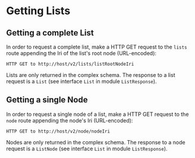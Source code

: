 <!---
 * Copyright © 2022 Swiss National Data and Service Center for the Humanities and/or DaSCH Service Platform contributors.
 * SPDX-License-Identifier: Apache-2.0
-->

# Getting Lists

## Getting a complete List

In order to request a complete list, make a HTTP GET request to the `lists` route appending the Iri of the list's root node (URL-encoded):

```
HTTP GET to http://host/v2/lists/listRootNodeIri
```

Lists are only returned in the complex schema. The response to a list request is a `List` (see interface `List` in module `ListResponse`). 


## Getting a single Node

In order to request a single node of a list, make a HTTP GET request to the `node` route appending the node's Iri (URL-encoded):

```
HTTP GET to http://host/v2/node/nodeIri
```

Nodes are only returned in the complex schema.  The response to a node request is a `ListNode` (see interface `List` in module `ListResponse`).
